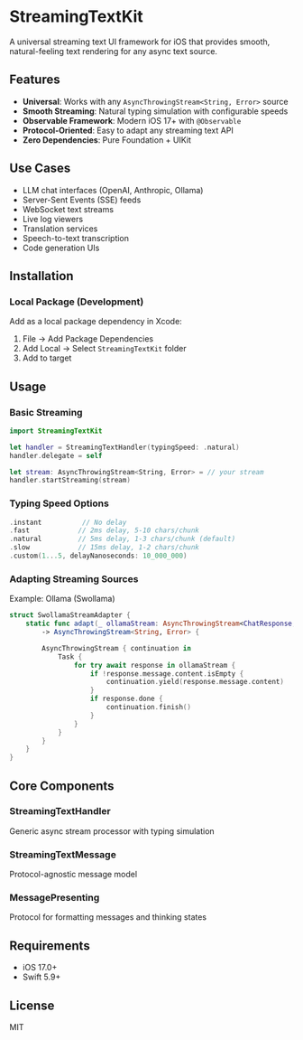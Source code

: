 # StreamingTextKit

A universal streaming text UI framework for iOS that provides smooth, natural-feeling text rendering for any async text source.

## Features

- **Universal**: Works with any `AsyncThrowingStream<String, Error>` source
- **Smooth Streaming**: Natural typing simulation with configurable speeds
- **Observable Framework**: Modern iOS 17+ with `@Observable`
- **Protocol-Oriented**: Easy to adapt any streaming text API
- **Zero Dependencies**: Pure Foundation + UIKit

## Use Cases

- LLM chat interfaces (OpenAI, Anthropic, Ollama)
- Server-Sent Events (SSE) feeds
- WebSocket text streams
- Live log viewers
- Translation services
- Speech-to-text transcription
- Code generation UIs

## Installation

### Local Package (Development)

Add as a local package dependency in Xcode:
1. File → Add Package Dependencies
2. Add Local → Select `StreamingTextKit` folder
3. Add to target

## Usage

### Basic Streaming

```swift
import StreamingTextKit

let handler = StreamingTextHandler(typingSpeed: .natural)
handler.delegate = self

let stream: AsyncThrowingStream<String, Error> = // your stream
handler.startStreaming(stream)
```

### Typing Speed Options

```swift
.instant          // No delay
.fast            // 2ms delay, 5-10 chars/chunk
.natural         // 5ms delay, 1-3 chars/chunk (default)
.slow            // 15ms delay, 1-2 chars/chunk
.custom(1...5, delayNanoseconds: 10_000_000)
```

### Adapting Streaming Sources

Example: Ollama (Swollama)

```swift
struct SwollamaStreamAdapter {
    static func adapt(_ ollamaStream: AsyncThrowingStream<ChatResponse, Error>)
        -> AsyncThrowingStream<String, Error> {

        AsyncThrowingStream { continuation in
            Task {
                for try await response in ollamaStream {
                    if !response.message.content.isEmpty {
                        continuation.yield(response.message.content)
                    }
                    if response.done {
                        continuation.finish()
                    }
                }
            }
        }
    }
}
```

## Core Components

### StreamingTextHandler
Generic async stream processor with typing simulation

### StreamingTextMessage
Protocol-agnostic message model

### MessagePresenting
Protocol for formatting messages and thinking states

## Requirements

- iOS 17.0+
- Swift 5.9+

## License

MIT
